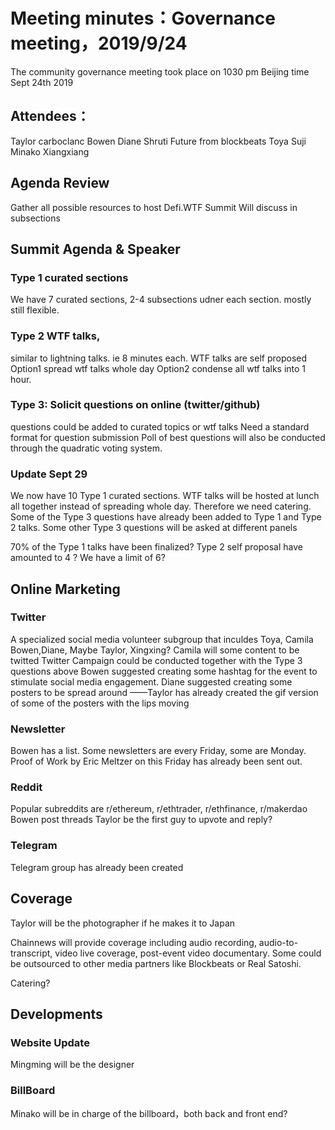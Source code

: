 # Meeting minutes：Governance meeting，2019/9/24
The community governance meeting took place on 1030 pm Beijing time Sept 24th 2019

## Attendees：
Taylor
carboclanc
Bowen
Diane
Shruti
Future from blockbeats
Toya
Suji
Minako
Xiangxiang

## Agenda Review
Gather all possible resources to host Defi.WTF Summit
Will discuss in subsections

## Summit Agenda & Speaker 

### Type 1 curated sections
We have 7 curated sections,  2-4 subsections udner each section. mostly still flexible. 

### Type 2 WTF talks,
similar to lightning talks.  ie 8 minutes each.
WTF talks are self proposed
Option1 spread wtf talks whole day
Option2 condense all wtf talks into 1 hour.

### Type 3: Solicit questions on online (twitter/github)
questions could be added to curated topics or wtf talks
Need a standard format for question submission
Poll of best questions will also be conducted through the quadratic voting system.

### Update Sept 29
We now have  10 Type 1 curated sections. WTF talks will be hosted at lunch all together instead of spreading whole day. Therefore we need catering. Some of the Type 3 questions have already been added to Type 1 and Type 2 talks. Some other Type 3 questions will be asked at different panels

70% of the Type 1 talks have been finalized?
Type 2 self proposal have amounted to 4 ? We have a limit of 6?



## Online Marketing

### Twitter
A specialized social media volunteer subgroup that inculdes Toya, Camila Bowen,Diane, Maybe Taylor, Xingxing?
Camila will some content to be twitted
Twitter Campaign could be conducted together with the Type 3 questions above
Bowen suggested creating some hashtag for the event to  stimulate social media engagement.
Diane suggested creating some posters to be spread around
——Taylor has already created the gif version of some of the posters with the lips moving

### Newsletter
Bowen has a list. Some newsletters are every Friday, some are Monday. 
Proof of Work by Eric Meltzer on this Friday has already been sent out.

### Reddit
Popular subreddits are r/ethereum, r/ethtrader, r/ethfinance, r/makerdao
Bowen post threads Taylor be the first guy to upvote and reply?

### Telegram 
Telegram group has already been created


## Coverage

Taylor will be the photographer if he makes it to Japan

Chainnews  will provide coverage including audio recording, audio-to-transcript, video live coverage, post-event video documentary. Some could be outsourced to other media partners like Blockbeats or Real Satoshi.

Catering?


## Developments
### Website Update
Mingming will be the designer

### BillBoard
Minako will be in charge of the billboard，both back and front end?
